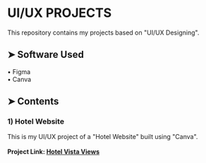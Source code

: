 # UI/UX PROJECTS
This repository contains my projects based on "UI/UX Designing".
## ➤ Software Used
• Figma <br/>
• Canva
## ➤ Contents
### 1) Hotel Website
This is my UI/UX project of a "Hotel Website" built using "Canva".<br/><br/>
<b>Project Link:<b/> <a href="https://hotel-vista-views.my.canva.site/">Hotel Vista Views</a>
